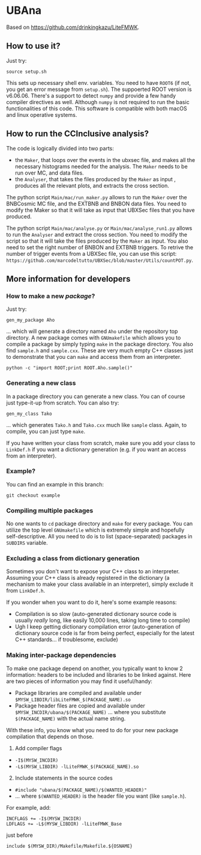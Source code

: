 # UBAna

Based on https://github.com/drinkingkazu/LiteFMWK.

## How to use it?
Just try:
```
source setup.sh
```
This sets up necessary shell env. variables. 
You need to have `ROOT6` (if not, you get an error message from `setup.sh`). The suppoerted ROOT version is v6.06.06.
There's a support to detect `numpy` and provide a few handy compiler directives as well. Although `numpy` is not required to run the basic functionalities of this code.
This software is compatible with both macOS and linux operative systems.

## How to run the CCInclusive analysis?

The code is logically divided into two parts:
* the `Maker`, that loops over the events in the ubxsec file, and makes all the necessary histograms needed for the analysis. The `Maker` needs to be run over MC, and data files.
* the `Analyser`, that takes the files produced by the `Maker` as input , produces all the relevant plots, and extracts the cross section.

The python script `Main/mac/run_maker.py` allows to run the `Maker` over the BNBCosmic MC file, and the EXTBNB and BNBON data files. You need to modify the Maker so that it will take as input that UBXSec files that you have produced.

The python script `Main/mac/analyse.py` or `Main/mac/analyse_run1.py` allows to run the `Analyser` and extract the cross section. You need to modify the script so that it will take the files produced by the `Maker` as input. You also need to set the right number of BNBON and EXTBNB triggers. To retrive the number of trigger events from a UBXSec file, you can use this script: `https://github.com/marcodeltutto/UBXSec/blob/master/Utils/countPOT.py`.

## More information for developers

### How to make a new _package_?
Just try:
```
gen_my_package Aho
```
... which will generate a directory named `Aho` under the repository top directory.
A new package comes with `GNUmakefile` which allows you to compile a package by simply typing `make` in the package directory.
You also find `sample.h` and `sample.cxx`. 
These are very much empty C++ classes just to demonstrate that you can `make` and access them from an interpreter.
```
python -c "import ROOT;print ROOT.Aho.sample()"
```

### Generating a new class
In a package directory you can generate a new class. You can of course just type-it-up from scratch.
You can also try:
```
gen_my_class Tako
```
... which generates `Tako.h` and `Tako.cxx` much like `sample` class.  Again, to compile, you can just type  `make`.

If you have written your class from scratch, make sure you add your class to `LinkDef.h` if you want a dictionary generation (e.g. if you want an access from an interpreter).

### Example?
You can find an example in this branch:
```
git checkout example
```

### Compiling multiple packages
No one wants to `cd` package directory and `make` for every package. You can utilize the top level `GNUmakefile` which is extremely simple and hopefully self-descriptive. All you need to do is to list (space-separated) packages in `SUBDIRS` variable.

### Excluding a class from dictionary generation
Sometimes you don't want to expose your C++ class to an interpreter.
Assuming your C++ class is already registered in the dictionary (a mechanism to make your class available in an interpreter), simply exclude it from `LinkDef.h`.

If you wonder when you want to do it, here's some example reasons:
* Compilation is so slow (auto-generated dictionary source code is usually _really_ long, like easily 10,000 lines, taking long time to compile)
* Ugh I keep getting dictionary compilation error (auto-generation of dictionary source code is far from being perfect, especially for the latest C++ standards... if troublesome, exclude)

### Making inter-package dependencies
To make one package depend on another, you typically want to know 2 information: headers to be included and libraries to be linked against.
Here are two pieces of information you may find it useful/handy:
*  Package libraries are compiled and available under `$MYSW_LIBDIR/libLiteFMWK_$(PACKAGE_NAME).so`
*  Package header files are copied and available under `$MYSW_INCDIR/ubana/$(PACKAGE_NAME)`
... where you substitute `$(PACKAGE_NAME)` with the actual name string.

With these info, you know what you need to do for your new package compilation that depends on those.

1. Add compiler flags
  * `-I$(MYSW_INCDIR)`
  * `-L$(MYSW_LIBDIR) -lLiteFMWK_$(PACKAGE_NAME).so`
  
2. Include statements in the source codes
  * `#include "ubana/$(PACKAGE_NAME)/$(WANTED_HEADER)"`
  * ... where `$(WANTED_HEADER)` is the header file you want (like `sample.h`).

For example, add:

```
INCFLAGS += -I$(MYSW_INCDIR) 
LDFLAGS += -L$(MYSW_LIBDIR) -lLiteFMWK_Base
```
just before
``` 
include $(MYSW_DIR)/Makefile/Makefile.${OSNAME} 
```
